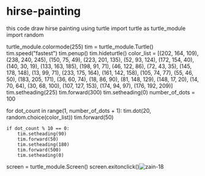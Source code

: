 # hirse-painting
this code draw hirse painting using turtle 
import turtle as turtle_module
import random

turtle_module.colormode(255)
tim = turtle_module.Turtle()
tim.speed("fastest")
tim.penup()
tim.hideturtle()
color_list = [(202, 164, 109), (238, 240, 245), (150, 75, 49), (223, 201, 135), (52, 93, 124), (172, 154, 40), (140, 30, 19), (133, 163, 185), (198, 91, 71), (46, 122, 86), (72, 43, 35), (145, 178, 148), (13, 99, 71), (233, 175, 164), (161, 142, 158), (105, 74, 77), (55, 46, 50), (183, 205, 171), (36, 60, 74), (18, 86, 90), (81, 148, 129), (148, 17, 20), (14, 70, 64), (30, 68, 100), (107, 127, 153), (174, 94, 97), (176, 192, 209)]
tim.setheading(225)
tim.forward(300)
tim.setheading(0)
number_of_dots = 100

for dot_count in range(1, number_of_dots + 1):
    tim.dot(20, random.choice(color_list))
    tim.forward(50)

    if dot_count % 10 == 0:
        tim.setheading(90)
        tim.forward(50)
        tim.setheading(180)
        tim.forward(500)
        tim.setheading(0)



screen = turtle_module.Screen()
screen.exitonclick()![zain-18](https://user-images.githubusercontent.com/107698416/182690768-4f3e0010-0eb6-4fd6-aab5-e56900f5150e.jpg)
